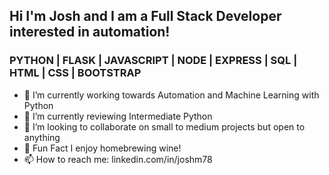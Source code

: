 ## Hi I'm Josh and I am a Full Stack Developer interested in automation!

### PYTHON | FLASK | JAVASCRIPT | NODE | EXPRESS | SQL | HTML | CSS | BOOTSTRAP

- 🔭 I’m currently working towards
  Automation and Machine Learning with Python
- 🌱 I’m currently reviewing
  Intermediate Python
- 👯 I’m looking to collaborate on
  small to medium projects but open to anything
- :test_tube: Fun Fact
  I enjoy homebrewing wine!
- 📫 How to reach me: linkedin.com/in/joshm78
